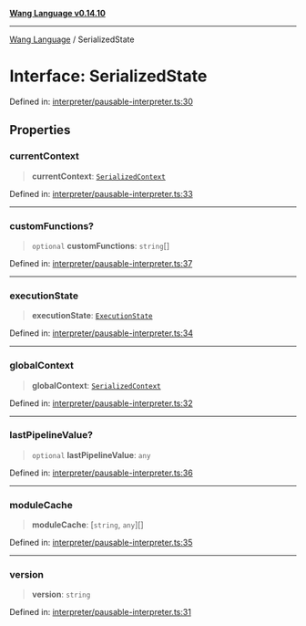 [**Wang Language v0.14.10**](../README.md)

***

[Wang Language](../globals.md) / SerializedState

# Interface: SerializedState

Defined in: [interpreter/pausable-interpreter.ts:30](https://github.com/artpar/wang/blob/914dd143e8b6182e76382164a1f196c5d1006f9d/src/interpreter/pausable-interpreter.ts#L30)

## Properties

### currentContext

> **currentContext**: [`SerializedContext`](SerializedContext.md)

Defined in: [interpreter/pausable-interpreter.ts:33](https://github.com/artpar/wang/blob/914dd143e8b6182e76382164a1f196c5d1006f9d/src/interpreter/pausable-interpreter.ts#L33)

***

### customFunctions?

> `optional` **customFunctions**: `string`[]

Defined in: [interpreter/pausable-interpreter.ts:37](https://github.com/artpar/wang/blob/914dd143e8b6182e76382164a1f196c5d1006f9d/src/interpreter/pausable-interpreter.ts#L37)

***

### executionState

> **executionState**: [`ExecutionState`](ExecutionState.md)

Defined in: [interpreter/pausable-interpreter.ts:34](https://github.com/artpar/wang/blob/914dd143e8b6182e76382164a1f196c5d1006f9d/src/interpreter/pausable-interpreter.ts#L34)

***

### globalContext

> **globalContext**: [`SerializedContext`](SerializedContext.md)

Defined in: [interpreter/pausable-interpreter.ts:32](https://github.com/artpar/wang/blob/914dd143e8b6182e76382164a1f196c5d1006f9d/src/interpreter/pausable-interpreter.ts#L32)

***

### lastPipelineValue?

> `optional` **lastPipelineValue**: `any`

Defined in: [interpreter/pausable-interpreter.ts:36](https://github.com/artpar/wang/blob/914dd143e8b6182e76382164a1f196c5d1006f9d/src/interpreter/pausable-interpreter.ts#L36)

***

### moduleCache

> **moduleCache**: \[`string`, `any`\][]

Defined in: [interpreter/pausable-interpreter.ts:35](https://github.com/artpar/wang/blob/914dd143e8b6182e76382164a1f196c5d1006f9d/src/interpreter/pausable-interpreter.ts#L35)

***

### version

> **version**: `string`

Defined in: [interpreter/pausable-interpreter.ts:31](https://github.com/artpar/wang/blob/914dd143e8b6182e76382164a1f196c5d1006f9d/src/interpreter/pausable-interpreter.ts#L31)
